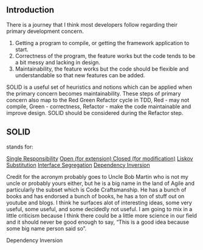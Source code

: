 ## Introduction

There is a journey that I think most developers follow regarding their primary development concern.

1. Getting a program to compile, or getting the framework application to start.
1. Correctness of the program, the feature works but the code tends to be a bit messy and lacking in design.
1. Maintainability, the feature works but the code should be flexible and understandable so that new features can be added.

SOLID is a useful set of heuristics and notions which can be applied when the primary concern becomes maintainability.
These steps of primary concern also map to the Red Green Refactor cycle in TDD, Red - may not compile, Green - correctness, Refactor - make the code maintainable and improve design.
SOLID should be considered during the Refactor step.

## SOLID

stands for:

[Single Responsibility](src/main/java/solidPrinciples/S/README.md)
[Open (for extension) Closed (for modification)](src/main/java/solidPrinciples/O/README.md)
[Liskov Substitution](src/main/java/solidPrinciples/L/README.md)
[Interface Segregation](src/main/java/solidPrinciples/I/README.md)
[Dependency Inversion](src/main/java/solidPrinciples/D/README.md)

Credit for the acronym probably goes to Uncle Bob Martin who is not my uncle or probably yours either, but he is a big name in the land of Agile and particularly the subset which is Code Craftsmanship.  He has a bunch of books and has endorsed a bunch of books, he has a ton of stuff out on youtube and blogs.  I think he surfaces alot of interesting ideas, some very useful, some useful, and some decidedly not useful.  I am going to mix in a little criticism because I think there could be a little more science in our field and it should never be good enough to say, “This is a good idea because some big name person said so”.

Dependency Inversion
